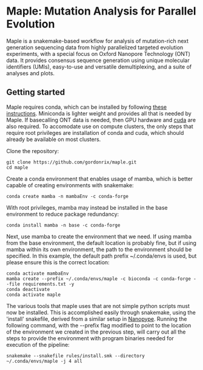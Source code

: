# Maple: Mutation Analysis for Parallel Evolution

Maple is a snakemake-based workflow for analysis of mutation-rich next generation sequencing data
from highly parallelized targeted evolution experiments, with a special focus on Oxford Nanopore
Technology (ONT) data. It provides consensus sequence generation using unique molecular
identifiers (UMIs), easy-to-use and versatile demultiplexing, and a suite of analyses and plots.

## Getting started

Maple requires conda, which can be installed by following [these instructions](https://docs.conda.io/projects/conda/en/latest/user-guide/install/).
Miniconda is lighter weight and provides all that is needed by Maple. If basecalling ONT data is needed,
then GPU hardware and [cuda](https://docs.nvidia.com/cuda/) are also required. To accomodate use on
compute clusters, the only steps that require root privileges are installation of conda and cuda,
which should already be available on most clusters.

Clone the repository:

    git clone https://github.com/gordonrix/maple.git
    cd maple


Create a conda environment that enables usage of mamba, which is better capable of creating environments
with snakemake:

    conda create mamba -n mambaEnv -c conda-forge


With root privileges, mamba may instead be installed in the base environment to reduce package redundancy:

    conda install mamba -n base -c conda-forge


Next, use mamba to create the environment that we need. If using mamba from the base environment, the default
location is probably fine, but if using mamba within its own environment, the path to the environment should
be specified. In this example, the default path prefix ~/.conda/envs is used, but please ensure this is the correct location:

    conda activate mambaEnv
    mamba create --prefix ~/.conda/envs/maple -c bioconda -c conda-forge --file requirements.txt -y
    conda deactivate
    conda activate maple


The various tools that maple uses that are not simple python scripts must now be installed. This is accomplished
easily through snakemake, using the 'install' snakefile, derived from a similar setup in [Nanopype](https://nanopype.readthedocs.io/en/latest/).
Running the following command, with the --prefix flag modified to point to the location of the environment
we created in the previous step, will carry out all the steps to provide the environment with program binaries
needed for execution of the pipeline:

    snakemake --snakefile rules/install.smk --directory ~/.conda/envs/maple -j 4 all
